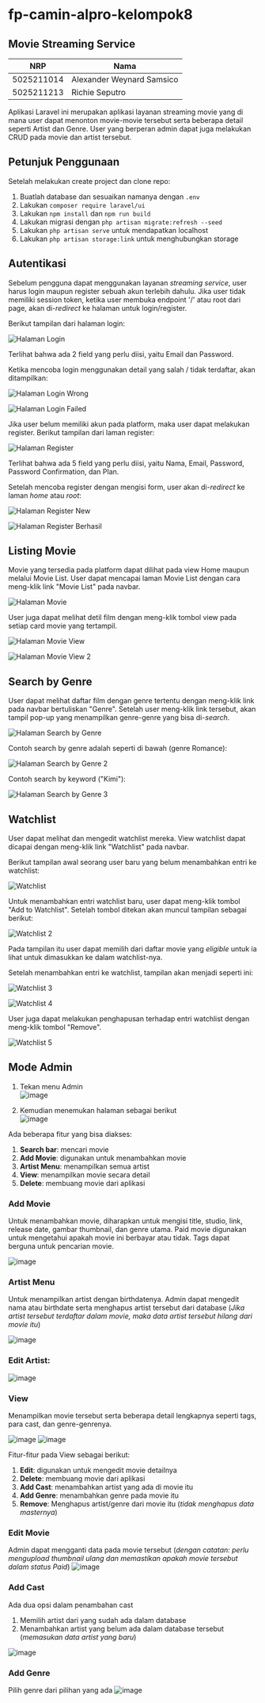 # fp-camin-alpro-kelompok8

## Movie Streaming Service

| NRP | Nama |
|-----|------|
| 5025211014 | Alexander Weynard Samsico |
| 5025211213 | Richie Seputro |

Aplikasi Laravel ini merupakan aplikasi layanan streaming movie yang di mana user dapat menonton movie-movie tersebut serta beberapa detail seperti Artist dan Genre. User yang berperan admin dapat juga melakukan CRUD pada movie dan artist tersebut.

## Petunjuk Penggunaan

Setelah melakukan create project dan clone repo:

1. Buatlah database dan sesuaikan namanya dengan `.env`
2. Lakukan `composer require laravel/ui`
3. Lakukan `npm install` dan `npm run build`
4. Lakukan migrasi dengan `php artisan migrate:refresh --seed`
5. Lakukan `php artisan serve` untuk mendapatkan localhost
6. Lakukan `php artisan storage:link` untuk menghubungkan storage

## Autentikasi

Sebelum pengguna dapat menggunakan layanan *streaming service*, user harus login
maupun register sebuah akun terlebih dahulu. Jika user tidak memiliki session
token, ketika user membuka endpoint '/' atau root dari page, akan di-*redirect*
ke halaman untuk login/register.

Berikut tampilan dari halaman login:

![Halaman Login](./doc-assets/login.png)

Terlihat bahwa ada 2 field yang perlu diisi, yaitu Email dan Password.

Ketika mencoba login menggunakan detail yang salah / tidak terdaftar, akan
ditampilkan:

![Halaman Login Wrong](./doc-assets/login-unknown-account.png)

![Halaman Login Failed](./doc-assets/login-failed.png)

Jika user belum memiliki akun pada platform, maka user dapat melakukan register.
Berikut tampilan dari laman register:

![Halaman Register](./doc-assets/register.png)

Terlihat bahwa ada 5 field yang perlu diisi, yaitu Nama, Email, Password,
Password Confirmation, dan Plan.

Setelah mencoba register dengan mengisi form, user akan di-*redirect* ke laman
*home* atau *root*:

![Halaman Register New](./doc-assets/register-new-account.png)

![Halaman Register Berhasil](./doc-assets/register-successful.png)

## Listing Movie

Movie yang tersedia pada platform dapat dilihat pada view Home maupun melalui
Movie List. User dapat mencapai laman Movie List dengan cara meng-klik link
"Movie List" pada navbar.

![Halaman Movie](./doc-assets/movie.png)

User juga dapat melihat detil film dengan meng-klik tombol view pada setiap
card movie yang tertampil.

![Halaman Movie View](./doc-assets/movie-view.png)

![Halaman Movie View 2](./doc-assets/movie-view2.png)

## Search by Genre

User dapat melihat daftar film dengan genre tertentu dengan meng-klik link
pada navbar bertuliskan "Genre". Setelah user meng-klik link tersebut, akan
tampil pop-up yang menampilkan genre-genre yang bisa di-*search*.

![Halaman Search by Genre](doc-assets/genre.png)

Contoh search by genre adalah seperti di bawah (genre Romance):

![Halaman Search by Genre 2](doc-assets/search-by-genre.png)

Contoh search by keyword ("Kimi"):

![Halaman Search by Genre 3](doc-assets/search.png)

## Watchlist

User dapat melihat dan mengedit watchlist mereka. View watchlist dapat dicapai
dengan meng-klik link "Watchlist" pada navbar.

Berikut tampilan awal seorang user baru yang belum menambahkan entri ke
watchlist:

![Watchlist](./doc-assets/watchlist-initial.png)

Untuk menambahkan entri watchlist baru, user dapat meng-klik tombol "Add to
Watchlist". Setelah tombol ditekan akan muncul tampilan sebagai berikut:

![Watchlist 2](doc-assets/watchlist-add.png)

Pada tampilan itu user dapat memilih dari daftar movie yang *eligible* untuk ia
lihat untuk dimasukkan ke dalam watchlist-nya.

Setelah menambahkan entri ke watchlist, tampilan akan menjadi seperti ini:

![Watchlist 3](doc-assets/watchlist-1-item.png)

![Watchlist 4](doc-assets/watchlist-2-item.png)

User juga dapat melakukan penghapusan terhadap entri watchlist dengan meng-klik
tombol "Remove".

![Watchlist 5](doc-assets/watchlist-delete.png)

## Mode Admin

1. Tekan menu Admin\
![image](https://user-images.githubusercontent.com/90879937/228586671-93ce3de6-9334-4710-b3d7-53e36dc81845.png)

2. Kemudian menemukan halaman sebagai berikut\
![image](https://user-images.githubusercontent.com/90879937/228526499-8341df66-c949-423f-b2cb-13dc8506b0c1.png)

Ada beberapa fitur yang bisa diakses:

<ol>
    <li> <b>Search bar</b>: mencari movie </li>
    <li> <b>Add Movie</b>: digunakan untuk menambahkan movie </li>
    <li> <b>Artist Menu</b>: menampilkan semua artist </li>
    <li> <b>View</b>: menampilkan movie secara detail </li>
    <li> <b>Delete</b>: membuang movie dari aplikasi</li>
</ol>

### Add Movie

 Untuk menambahkan movie, diharapkan untuk mengisi title, studio, link, release date, gambar thumbnail, dan genre utama.
 Paid movie digunakan untuk mengetahui apakah movie ini berbayar atau tidak.
 Tags dapat berguna untuk pencarian movie.

 ![image](https://user-images.githubusercontent.com/90879937/228585843-63857a93-0948-4ab8-bec7-2e3bc1d5e678.png)

### Artist Menu

Untuk menampilkan artist dengan birthdatenya. Admin dapat mengedit nama atau birthdate serta menghapus artist tersebut dari database (*Jika artist tersebut terdaftar dalam movie, maka data artist tersebut hilang dari movie itu*)

![image](https://user-images.githubusercontent.com/90879937/228585936-9bf94f3a-c6f7-4ca8-bbb9-1b3ce69191fa.png)

### Edit Artist:

![image](https://user-images.githubusercontent.com/90879937/228586003-caac9b76-754b-43ca-ab08-ee5d712cbc84.png)

### View

Menampilkan movie tersebut serta beberapa detail lengkapnya seperti tags, para cast, dan genre-genrenya.

![image](https://user-images.githubusercontent.com/90879937/228586110-67345b1e-1dba-41a0-a96f-a9b3937f8837.png)
![image](https://user-images.githubusercontent.com/90879937/228586166-a0cf95c2-8802-4cf7-a442-8a23818a3968.png)

Fitur-fitur pada View sebagai berikut:

<ol>
    <li> <b>Edit</b>: digunakan untuk mengedit movie detailnya </li>
    <li> <b>Delete</b>: membuang movie dari aplikasi </li>
    <li> <b>Add Cast</b>: menambahkan artist yang ada di movie itu </li>
    <li> <b>Add Genre</b>: menambahkan genre pada movie itu</li>
    <li> <b>Remove</b>: Menghapus artist/genre dari movie itu (<i>tidak menghapus data masternya</i>)</li>
</ol>

### Edit Movie
Admin dapat mengganti data pada movie tersebut 
(*dengan catatan: perlu mengupload thumbnail ulang dan memastikan apakah movie tersebut dalam status Paid*)
![image](https://user-images.githubusercontent.com/90879937/228584891-5132b35f-2971-43db-8f05-71714d1b7d4e.png)

### Add Cast

Ada dua opsi dalam penambahan cast

1. Memilih artist dari yang sudah ada dalam database
2. Menambahkan artist yang belum ada dalam database tersebut (*memasukan data artist yang baru*)

![image](https://user-images.githubusercontent.com/90879937/227698513-69e4e8dd-b468-4228-9a28-ef544fe91121.png)

### Add Genre
Pilih genre dari pilihan yang ada
![image](https://user-images.githubusercontent.com/90879937/228584009-47aa0a92-e627-4f3d-b3a0-778a7de73345.png)

